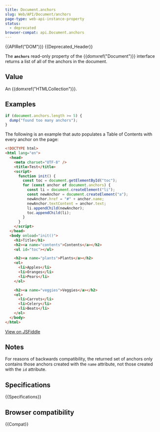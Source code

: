 ```yaml
---
title: Document.anchors
slug: Web/API/Document/anchors
page-type: web-api-instance-property
status:
  - deprecated
browser-compat: api.Document.anchors
---
```


{{APIRef("DOM")}} {{Deprecated_Header}}

The **`anchors`** read-only property of the
{{domxref("Document")}} interface returns a list of all of the anchors in the document.

## Value

An {{domxref("HTMLCollection")}}.

## Examples

```js
if (document.anchors.length >= 5) {
  dump("found too many anchors");
}
```

The following is an example that auto populates a Table of Contents with every anchor
on the page:

```html
<!DOCTYPE html>
<html lang="en">
  <head>
    <meta charset="UTF-8" />
    <title>Test</title>
    <script>
      function init() {
        const toc = document.getElementById("toc");
        for (const anchor of document.anchors) {
          const li = document.createElement("li");
          const newAnchor = document.createElement("a");
          newAnchor.href = "#" + anchor.name;
          newAnchor.textContent = anchor.text;
          li.appendChild(newAnchor);
          toc.appendChild(li);
        }
      }
    </script>
  </head>
  <body onload="init()">
    <h1>Title</h1>
    <h2><a name="contents">Contents</a></h2>
    <ul id="toc"></ul>

    <h2><a name="plants">Plants</a></h2>
    <ol>
      <li>Apples</li>
      <li>Oranges</li>
      <li>Pears</li>
    </ol>

    <h2><a name="veggies">Veggies</a></h2>
    <ol>
      <li>Carrots</li>
      <li>Celery</li>
      <li>Beats</li>
    </ol>
  </body>
</html>
```

[View on JSFiddle](https://jsfiddle.net/S4yNp)

## Notes

For reasons of backwards compatibility, the returned set of anchors only contains those
anchors created with the `name` attribute, not those created with the
`id` attribute.

## Specifications

{{Specifications}}

## Browser compatibility

{{Compat}}
